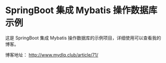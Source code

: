 # SpringBoot 集成 Mybatis 操作数据库示例

这是 SpringBoot 集成 Mybatis 操作数据库的示例项目，详细使用可以查看我的博客。

博客地址： http://www.mydlq.club/article/71/